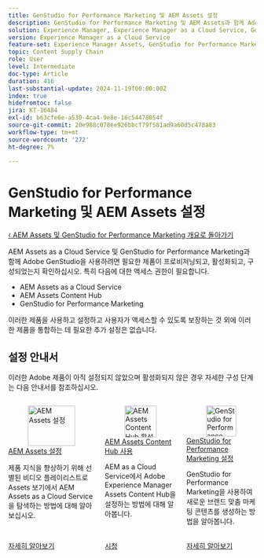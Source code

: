 ```yaml
---
title: GenStudio for Performance Marketing 및 AEM Assets 설정
description: GenStudio for Performance Marketing 및 AEM Assets과 함께 Adobe GenStudio을 설정하여 콘텐츠 생성을 간소화하고 브랜드 일관성을 보장합니다.
solution: Experience Manager, Experience Manager as a Cloud Service, GenStudio for Performance Marketing
version: Experience Manager as a Cloud Service
feature-set: Experience Manager Assets, GenStudio for Performance Marketing
topic: Content Supply Chain
role: User
level: Intermediate
doc-type: Article
duration: 416
last-substantial-update: 2024-11-19T00:00:00Z
index: true
hidefromtoc: false
jira: KT-16484
exl-id: b63cfe6e-a530-4ca4-9e8e-16c54478054f
source-git-commit: 20e988c078ee926bbcf79f581ad9a60d5c478a83
workflow-type: tm+mt
source-wordcount: '272'
ht-degree: 7%

---
```


# GenStudio for Performance Marketing 및 AEM Assets 설정

[‹ AEM Assets 및 GenStudio for Performance Marketing 개요로 돌아가기](./overview.md)

AEM Assets as a Cloud Service 및 GenStudio for Performance Marketing과 함께 Adobe GenStudio을 사용하려면 필요한 제품이 프로비저닝되고, 활성화되고, 구성되었는지 확인하십시오. 특히 다음에 대한 액세스 권한이 필요합니다.

* AEM Assets as a Cloud Service
* AEM Assets Content Hub
* GenStudio for Performance Marketing

이러한 제품을 사용하고 설정하고 사용자가 액세스할 수 있도록 보장하는 것 외에 이러한 제품을 통합하는 데 필요한 추가 설정은 없습니다.

## 설정 안내서

이러한 Adobe 제품이 아직 설정되지 않았으며 활성화되지 않은 경우 자세한 구성 단계는 다음 안내서를 참조하십시오.

<!-- CARDS 

* https://experienceleague.adobe.com/ko/docs/experience-manager-learn/assets/video-playlists/assets-view
   {title=Set up AEM Assets}
* https://experienceleague.adobe.com/ko/docs/experience-manager-learn/assets/content-hub/set-up
   {title=Enable AEM Assets Content Hub}
* https://experienceleague.adobe.com/ko/docs/genstudio-for-performance-marketing/user-guide/get-started
   {title=Set up GenStudio for Performance Marketing}
   {image=https://experienceleague.adobe.com/ko/docs/genstudio-for-performance-marketing/user-guide/media_1dd8829962c9e37e1251f3d2d92f5d72c8a58cdaf.png?width=2000&format=webply&optimize=medium}

-->
<!-- START CARDS HTML - DO NOT MODIFY BY HAND -->
<div class="columns">
    <div class="column is-half-tablet is-half-desktop is-one-third-widescreen" aria-label="Set up AEM Assets">
        <div class="card" style="height: 100%; display: flex; flex-direction: column; height: 100%;">
            <div class="card-image">
                <figure class="image x-is-16by9">
                    <a href="https://experienceleague.adobe.com/ko/docs/experience-manager-learn/assets/video-playlists/assets-view" title="AEM Assets 설정" target="_blank" rel="referrer">
                        <img class="is-bordered-r-small" src="https://experienceleague.adobe.com/ko/docs/experience-manager-learn/assets/video-playlists/assets-view./media_1e4b209baa6169af9b0aefff8a2f1f39816aa6b42.png?width=400&format=png&optimize=medium" alt="AEM Assets 설정"
                             style="width: 100%; aspect-ratio: 16 / 9; object-fit: cover; overflow: hidden; display: block; margin: auto;">
                    </a>
                </figure>
            </div>
            <div class="card-content is-padded-small" style="display: flex; flex-direction: column; flex-grow: 1; justify-content: space-between;">
                <div class="top-card-content">
                    <p class="headline is-size-6 has-text-weight-bold">
                        <a href="https://experienceleague.adobe.com/ko/docs/experience-manager-learn/assets/video-playlists/assets-view" target="_blank" rel="referrer" title="AEM Assets 설정">AEM Assets 설정</a>
                    </p>
                    <p class="is-size-6">제품 지식을 향상하기 위해 선별된 비디오 플레이리스트로 Assets 보기에서 AEM Assets as a Cloud Service을 탐색하는 방법에 대해 알아보십시오.</p>
                </div>
                <a href="https://experienceleague.adobe.com/ko/docs/experience-manager-learn/assets/video-playlists/assets-view" target="_blank" rel="referrer" class="spectrum-Button spectrum-Button--outline spectrum-Button--primary spectrum-Button--sizeM" style="align-self: flex-start; margin-top: 1rem;">
                    <span class="spectrum-Button-label has-no-wrap has-text-weight-bold">자세히 알아보기</span>
                </a>
            </div>
        </div>
    </div>
    <div class="column is-half-tablet is-half-desktop is-one-third-widescreen" aria-label="Enable AEM Assets Content Hub">
        <div class="card" style="height: 100%; display: flex; flex-direction: column; height: 100%;">
            <div class="card-image">
                <figure class="image x-is-16by9">
                    <a href="https://experienceleague.adobe.com/ko/docs/experience-manager-learn/assets/content-hub/set-up" title="AEM Assets Content Hub 활성화" target="_blank" rel="referrer">
                        <img class="is-bordered-r-small" src="https://video.tv.adobe.com/v/3433513/?format=jpeg&nocache=1733417775065" alt="AEM Assets Content Hub 활성화"
                             style="width: 100%; aspect-ratio: 16 / 9; object-fit: cover; overflow: hidden; display: block; margin: auto;">
                    </a>
                </figure>
            </div>
            <div class="card-content is-padded-small" style="display: flex; flex-direction: column; flex-grow: 1; justify-content: space-between;">
                <div class="top-card-content">
                    <p class="headline is-size-6 has-text-weight-bold">
                        <a href="https://experienceleague.adobe.com/ko/docs/experience-manager-learn/assets/content-hub/set-up" target="_blank" rel="referrer" title="AEM Assets Content Hub 활성화">AEM Assets Content Hub 사용</a>
                    </p>
                    <p class="is-size-6">AEM as a Cloud Service에서 Adobe Experience Manager Assets Content Hub을 설정하는 방법에 대해 알아봅니다.</p>
                </div>
                <a href="https://experienceleague.adobe.com/ko/docs/experience-manager-learn/assets/content-hub/set-up" target="_blank" rel="referrer" class="spectrum-Button spectrum-Button--outline spectrum-Button--primary spectrum-Button--sizeM" style="align-self: flex-start; margin-top: 1rem;">
                    <span class="spectrum-Button-label has-no-wrap has-text-weight-bold">시청</span>
                </a>
            </div>
        </div>
    </div>
    <div class="column is-half-tablet is-half-desktop is-one-third-widescreen" aria-label="Set up GenStudio for Performance Marketing">
        <div class="card" style="height: 100%; display: flex; flex-direction: column; height: 100%;">
            <div class="card-image">
                <figure class="image x-is-16by9">
                    <a href="https://experienceleague.adobe.com/ko/docs/genstudio-for-performance-marketing/user-guide/get-started" title="GenStudio for Performance Marketing 설정" target="_blank" rel="referrer">
                        <img class="is-bordered-r-small" src="https://experienceleague.adobe.com/ko/docs/genstudio-for-performance-marketing/user-guide/media_1dd8829962c9e37e1251f3d2d92f5d72c8a58cdaf.png?width=400&format=webply&optimize=medium" alt="GenStudio for Performance Marketing 설정"
                             style="width: 100%; aspect-ratio: 16 / 9; object-fit: cover; overflow: hidden; display: block; margin: auto;">
                    </a>
                </figure>
            </div>
            <div class="card-content is-padded-small" style="display: flex; flex-direction: column; flex-grow: 1; justify-content: space-between;">
                <div class="top-card-content">
                    <p class="headline is-size-6 has-text-weight-bold">
                        <a href="https://experienceleague.adobe.com/ko/docs/genstudio-for-performance-marketing/user-guide/get-started" target="_blank" rel="referrer" title="GenStudio for Performance Marketing 설정">GenStudio for Performance Marketing 설정</a>
                    </p>
                    <p class="is-size-6">GenStudio for Performance Marketing을 사용하여 새로운 브랜드 맞춤 마케팅 콘텐츠를 생성하는 방법을 알아봅니다.</p>
                </div>
                <a href="https://experienceleague.adobe.com/ko/docs/genstudio-for-performance-marketing/user-guide/get-started" target="_blank" rel="referrer" class="spectrum-Button spectrum-Button--outline spectrum-Button--primary spectrum-Button--sizeM" style="align-self: flex-start; margin-top: 1rem;">
                    <span class="spectrum-Button-label has-no-wrap has-text-weight-bold">자세히 알아보기</span>
                </a>
            </div>
        </div>
    </div>
</div>
<!-- END CARDS HTML - DO NOT MODIFY BY HAND -->

<br/>
<br/>
